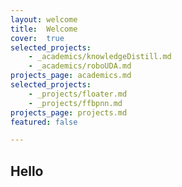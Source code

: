 ```yaml
---
layout: welcome
title:  Welcome
cover:  true
selected_projects:
    - _academics/knowledgeDistill.md
    - _academics/roboUDA.md
projects_page: academics.md
selected_projects:
    - _projects/floater.md
    - _projects/ffbpnn.md
projects_page: projects.md
featured: false

---
```


## Hello
<!--projects-->

